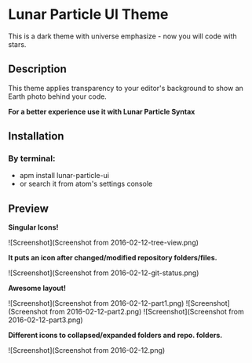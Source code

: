 Lunar Particle UI Theme
=========
This is a dark theme with universe emphasize - now you will code with stars.

Description
----------------
This theme applies transparency to your editor's background to show an Earth photo behind your code.

**For a better experience use it with Lunar Particle Syntax**

Installation
------------

### By terminal:

* apm install lunar-particle-ui
* or search it from atom's settings console

Preview
-----------

**Singular Icons!**

![Screenshot](Screenshot from 2016-02-12-tree-view.png)

**It puts an icon after changed/modified repository folders/files.**

![Screenshot](Screenshot from 2016-02-12-git-status.png)

**Awesome layout!**

![Screenshot](Screenshot from 2016-02-12-part1.png)
![Screenshot](Screenshot from 2016-02-12-part2.png)
![Screenshot](Screenshot from 2016-02-12-part3.png)

**Different icons to collapsed/expanded folders and repo. folders.**

![Screenshot](Screenshot from 2016-02-12.png)
